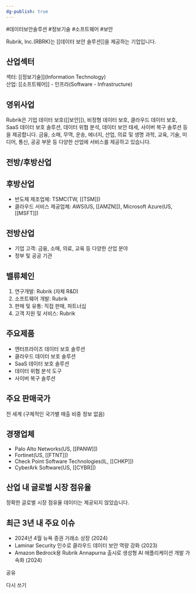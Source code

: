```yaml
---
dg-publish: true
---
```

#데이터보안솔루션 #정보기술 #소프트웨어 #보안 

Rubrik, Inc.(RBRK)는 [[데이터 보안 솔루션]]을 제공하는 기업입니다.

## 산업섹터

섹터: [[정보기술]](Information Technology)  
산업: [[소프트웨어]] - 인프라(Software - Infrastructure)

## 영위사업

Rubrik은 기업 데이터 보호([[보안]]), 비정형 데이터 보호, 클라우드 데이터 보호, SaaS 데이터 보호 솔루션, 데이터 위협 분석, 데이터 보안 태세, 사이버 복구 솔루션 등을 제공합니다. 금융, 소매, 무역, 운송, 에너지, 산업, 의료 및 생명 과학, 교육, 기술, 미디어, 통신, 공공 부문 등 다양한 산업에 서비스를 제공하고 있습니다.

## 전방/후방산업

## 후방산업

- 반도체 제조업체: TSMC(TW, [[TSM]])
- 클라우드 서비스 제공업체: AWS(US, [[AMZN]]), Microsoft Azure(US, [[MSFT]])

## 전방산업

- 기업 고객: 금융, 소매, 의료, 교육 등 다양한 산업 분야
- 정부 및 공공 기관

## 밸류체인

1. 연구개발: Rubrik (자체 R&D)
2. 소프트웨어 개발: Rubrik
3. 판매 및 유통: 직접 판매, 파트너십
4. 고객 지원 및 서비스: Rubrik

## 주요제품

- 엔터프라이즈 데이터 보호 솔루션
- 클라우드 데이터 보호 솔루션
- SaaS 데이터 보호 솔루션
- 데이터 위협 분석 도구
- 사이버 복구 솔루션

## 주요 판매국가

전 세계 (구체적인 국가별 매출 비중 정보 없음)

## 경쟁업체

- Palo Alto Networks(US, [[PANW]])
- Fortinet(US, [[FTNT]])
- Check Point Software Technologies(IL, [[CHKP]])
- CyberArk Software(US, [[CYBR]])

## 산업 내 글로벌 시장 점유율

정확한 글로벌 시장 점유율 데이터는 제공되지 않았습니다.

## 최근 3년 내 주요 이슈

- 2024년 4월 뉴욕 증권 거래소 상장 (2024)
- Laminar Security 인수로 클라우드 데이터 보안 역량 강화 (2023)
- Amazon Bedrock용 Rubrik Annapurna 출시로 생성형 AI 애플리케이션 개발 가속화 (2024)

공유

다시 쓰기